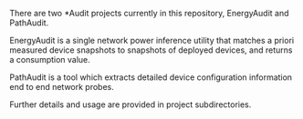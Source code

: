 There are two *Audit projects currently in this repository, EnergyAudit and PathAudit.

EnergyAudit is a single network power inference utility that matches a priori measured device snapshots to snapshots of deployed devices, and returns a consumption value. 

PathAudit is a tool which extracts detailed device configuration information end to end network probes. 

Further details and usage are provided in project subdirectories. 
